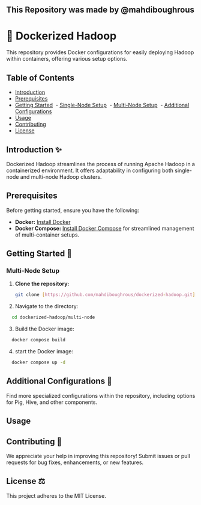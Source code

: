 ## This Repository was made by @mahdiboughrous
# 🐳 Dockerized Hadoop 

This repository provides Docker configurations for easily deploying Hadoop within containers, offering various setup options.

## Table of Contents

- [Introduction](#introduction)
- [Prerequisites](#prerequisites)
- [Getting Started](#getting-started)
 - [Single-Node Setup](#single-node-setup)
 - [Multi-Node Setup](#multi-node-setup)
 - [Additional Configurations](#additional-configurations)
- [Usage](#usage)
- [Contributing](#contributing) 
- [License](#license)

## Introduction ✨

Dockerized Hadoop streamlines the process of running Apache Hadoop in a containerized environment. It offers adaptability in configuring both single-node and multi-node Hadoop clusters.

## Prerequisites 

Before getting started, ensure you have the following:

- **Docker:** [Install Docker](https://docs.docker.com/get-docker/) 
- **Docker Compose:** [Install Docker Compose](https://docs.docker.com/compose/install/) for streamlined management of multi-container setups.

## Getting Started 🚀

### Multi-Node Setup

1. **Clone the repository:**

   ```bash
   git clone [https://github.com/mahdiboughrous/dockerized-hadoop.git](https://github.com/mahdiboughrous/dockerized-hadoop.git)
   ```
2. Navigate to the directory:
 ```bash
   cd dockerized-hadoop/multi-node
```
3. Build the Docker image:
 ```bash
   docker compose build
```
4. start the Docker image:
 ```bash
   docker compose up -d
 ```

## Additional Configurations 🔧

Find more specialized configurations within the repository, including options for Pig, Hive, and other components.

## Usage

## Contributing 🙌

We appreciate your help in improving this repository! Submit issues or pull requests for bug fixes, enhancements, or new features.

## License ⚖️ 

This project adheres to the MIT License. 
